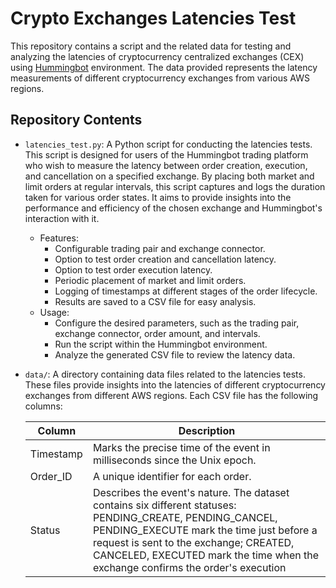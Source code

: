 # Crypto Exchanges Latencies Test
This repository contains a script and the related data for testing and analyzing the latencies of cryptocurrency centralized exchanges (CEX) using [Hummingbot](https://hummingbot.org/) environment. The data provided represents the latency measurements of different cryptocurrency exchanges from various AWS regions.

## Repository Contents
- `latencies_test.py`: A Python script for conducting the latencies tests.
  This script is designed for users of the Hummingbot trading platform who wish to measure the latency between order creation, execution, and cancellation on a specified exchange. By placing both market and limit orders at regular intervals, this script captures and logs the duration taken for various order states. It aims to provide insights into the performance and efficiency of the chosen exchange and Hummingbot's interaction with it.
  - Features:
    - Configurable trading pair and exchange connector.
    - Option to test order creation and cancellation latency.
    - Option to test order execution latency.
    - Periodic placement of market and limit orders.
    - Logging of timestamps at different stages of the order lifecycle.
    - Results are saved to a CSV file for easy analysis.
  - Usage:
    - Configure the desired parameters, such as the trading pair, exchange connector, order amount, and intervals.
    - Run the script within the Hummingbot environment.
    - Analyze the generated CSV file to review the latency data.
- `data/`: A directory containing data files related to the latencies tests.
  These files provide insights into the latencies of different cryptocurrency exchanges from different AWS regions.
   Each CSV file has the following columns:

    | Column      | Description   |
    |-------------|---------------|
    | Timestamp   | Marks the precise time of the event in milliseconds since the Unix epoch. |
    | Order_ID    | A unique identifier for each order. |
    | Status      | Describes the event's nature. The dataset contains six different statuses: PENDING_CREATE, PENDING_CANCEL, PENDING_EXECUTE mark the time just before a request is sent to the exchange; CREATED, CANCELED, EXECUTED mark the time when the exchange confirms the order's execution |


